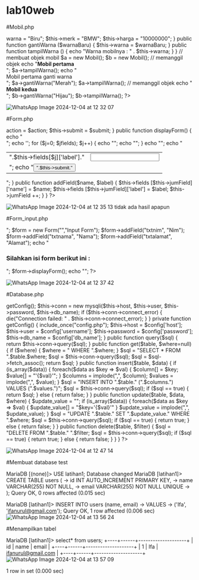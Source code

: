 # lab10web

#Mobil.php

<?php
/**
* Program sederhana pendefinisian class dan pemanggilan class.
**/
class Mobil
{
private $warna;
private $merk;
private $harga;
public function __construct()
{
$this->warna = "Biru";
$this->merk = "BMW";
$this->harga = "10000000";
}
public function gantiWarna ($warnaBaru)
{
$this->warna = $warnaBaru;
}
public function tampilWarna ()
{
echo "Warna mobilnya : " . $this->warna;
}
}
// membuat objek mobil
$a = new Mobil();
$b = new Mobil();
// memanggil objek
echo "<b>Mobil pertama</b><br>";
$a->tampilWarna();
echo "<br>Mobil pertama ganti warna<br>";
$a->gantiWarna("Merah");

$a->tampilWarna();
// memanggil objek
echo "<br><b>Mobil kedua</b><br>";
$b->gantiWarna("Hijau");
$b->tampilWarna();
?>
![WhatsApp Image 2024-12-04 at 12 32 07](https://github.com/user-attachments/assets/39e82693-656c-41d6-9fe8-d4f2ce6e2295)

#Form.php

<?php
/**
* Nama Class: Form
* Deskripsi: CLass untuk membuat form inputan text sederhan
**/
class Form
{
private $fields = array();
private $action;
private $submit = "Submit Form";
private $jumField = 0;
public function __construct($action, $submit)
{
$this->action = $action;
$this->submit = $submit;
}
public function displayForm()
{
echo "<form action='".$this->action."' method='POST'>";
echo '<table width="100%" border="0">';
for ($j=0; $j<count($this->fields); $j++) {
echo "<tr><td
align='right'>".$this->fields[$j]['label']."</td>";
echo "<td><input type='text'
name='".$this->fields[$j]['name']."'></td></tr>";
}
echo "<tr><td colspan='2'>";
echo "<input type='submit' value='".$this->submit."'></td></tr>";
echo "</table>";
}
public function addField($name, $label)
{
$this->fields [$this->jumField]['name'] = $name;
$this->fields [$this->jumField]['label'] = $label;
$this->jumField ++;

}
}
?>
![WhatsApp Image 2024-12-04 at 12 35 13](https://github.com/user-attachments/assets/3ad3858d-8ba7-45c2-be40-5a2d219a7e99)
tidak ada hasil apapun

#Form_input.php

<?php
/**
* Program memanfaatkan Program 10.2 untuk membuat form inputan sederhana.
**/
include "form.php";
echo "<html><head><title>Mahasiswa</title></head><body>";
$form = new Form("","Input Form");
$form->addField("txtnim", "Nim");
$form->addField("txtnama", "Nama");
$form->addField("txtalamat", "Alamat");
echo "<h3>Silahkan isi form berikut ini :</h3>";
$form->displayForm();
echo "</body></html>";
?>
![WhatsApp Image 2024-12-04 at 12 37 42](https://github.com/user-attachments/assets/e633ae4c-d348-438d-99f9-3f235aeeb26a)

#Database.php

<?php
class Database {
protected $host;
protected $user;
protected $password;
protected $db_name;
protected $conn;
public function __construct() {
$this->getConfig();
$this->conn = new mysqli($this->host, $this->user, $this->password,
$this->db_name);
if ($this->conn->connect_error) {
die("Connection failed: " . $this->conn->connect_error);
}
}
private function getConfig() {
include_once("config.php");
$this->host = $config['host'];
$this->user = $config['username'];
$this->password = $config['password'];

$this->db_name = $config['db_name'];
}
public function query($sql) {
return $this->conn->query($sql);
}
public function get($table, $where=null) {
if ($where) {
$where = " WHERE ".$where;
}
$sql = "SELECT * FROM ".$table.$where;
$sql = $this->conn->query($sql);
$sql = $sql->fetch_assoc();
return $sql;
}
public function insert($table, $data) {
if (is_array($data)) {
foreach($data as $key => $val) {
$column[] = $key;
$value[] = "'{$val}'";
}
$columns = implode(",", $column);
$values = implode(",", $value);
}
$sql = "INSERT INTO ".$table." (".$columns.") VALUES (".$values.")";
$sql = $this->conn->query($sql);
if ($sql == true) {
return $sql;
} else {
return false;
}
}
public function update($table, $data, $where) {
$update_value = "";
if (is_array($data)) {
foreach($data as $key => $val) {
$update_value[] = "$key='{$val}'"
}
$update_value = implode(",", $update_value);
}
$sql = "UPDATE ".$table." SET ".$update_value." WHERE ".$where;
$sql = $this->conn->query($sql);
if ($sql == true) {
return true;
} else {

return false;
}
}
public function delete($table, $filter) {
$sql = "DELETE FROM ".$table." ".$filter;
$sql = $this->conn->query($sql);
if ($sql == true) {
return true;
} else {
return false;
}
}
}
?>
![WhatsApp Image 2024-12-04 at 12 47 14](https://github.com/user-attachments/assets/24ecc15b-364a-492f-9e14-1bf7fccd1268)

#Membuat database test

MariaDB [(none)]> USE latihan1;
Database changed
MariaDB [latihan1]> CREATE TABLE users (
    ->     id INT AUTO_INCREMENT PRIMARY KEY,
    ->     name VARCHAR(255) NOT NULL,
    ->     email VARCHAR(255) NOT NULL UNIQUE
    -> );
Query OK, 0 rows affected (0.015 sec)

MariaDB [latihan1]> INSERT INTO users (name, email)
    -> VALUES
    -> ('Ifa', 'ifanurul@gmail.com');
Query OK, 1 row affected (0.006 sec)
![WhatsApp Image 2024-12-04 at 13 56 24](https://github.com/user-attachments/assets/6079e12a-fbcb-4942-99b3-23e38e30eadd)


#Menampilkan tabel

MariaDB [latihan1]> select* from users;
+----+------+--------------------+
| id | name | email              |
+----+------+--------------------+
|  1 | Ifa  | ifanurul@gmail.com |
+----+------+--------------------+
![WhatsApp Image 2024-12-04 at 13 57 09](https://github.com/user-attachments/assets/861bd460-4fa1-41d4-879c-7f9fe1d9760f)

1 row in set (0.000 sec)






